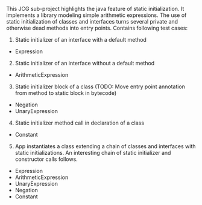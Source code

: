 This JCG sub-project highlights the java feature of static initialization. It implements a library modeling simple arithmetic expressions. The use of static initialization of classes and interfaces turns several private and otherwise dead methods into entry points.
Contains following test cases:

1. Static initializer of an interface with a default method
 
  - Expression
2. Static initializer of an interface without a default method
 
  - ArithmeticExpression
3. Static initializer block of a class (TODO: Move entry point annotation from method to static block in bytecode)
 
  - Negation
  - UnaryExpression
4. Static initializer method call in declaration of a class
 
  - Constant
5. App instantiates a class extending a chain of classes and interfaces with static initializations. An interesting chain of static initializer and constructor calls follows.
 
  - Expression
  - ArithmeticExpression
  - UnaryExpression
  - Negation
  - Constant